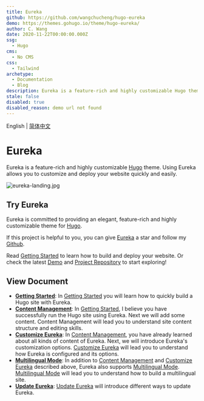 ```yaml
---
title: Eureka
github: https://github.com/wangchucheng/hugo-eureka
demo: https://themes.gohugo.io/theme/hugo-eureka/
author: C. Wang
date: 2020-11-22T00:00:00.000Z
ssg:
  - Hugo
cms:
  - No CMS
css:
  - Tailwind
archetype:
  - Documentation
  - Blog
description: Eureka is a feature-rich and highly customizable Hugo theme.
stale: false
disabled: true
disabled_reason: demo url not found
---
```


English | [简体中文](https://github.com/wangchucheng/hugo-eureka/blob/master/README.zh.md)

# Eureka

Eureka is a feature-rich and highly customizable [Hugo](https://gohugo.io/) theme. Using Eureka allows you to customize and deploy your website quickly and easily.

![eureka-landing.jpg](https://i.loli.net/2020/11/07/B6GZn1V2AS8XYIT.jpg)

## Try Eureka

Eureka is committed to providing an elegant, feature-rich and highly customizable theme for [Hugo](https://gohugo.io/).

If this project is helpful to you, you can give [Eureka](https://github.com/wangchucheng/hugo-eureka/) a star and follow my [Github](https://github.com/wangchucheng/).

Read [Getting Started](https://www.wangchucheng.com/en/docs/eureka/getting-started/) to learn how to build and deploy your website. Or check the latest [Demo](https://themes.gohugo.io/theme/hugo-eureka/) and [Project Repository](https://github.com/wangchucheng/hugo-eureka/) to start exploring!

## View Document

- **[Getting Started](https://www.wangchucheng.com/en/docs/eureka/getting-started/)**: In [Getting Started](https://www.wangchucheng.com/en/docs/eureka/getting-started/) you will learn how to quickly build a Hugo site with Eureka.
- **[Content Management](https://www.wangchucheng.com/en/docs/eureka/content-management/)**: In [Getting Started](https://www.wangchucheng.com/en/docs/eureka/getting-started/), I believe you have successfully run the Hugo site using Eureka. Next we will add some content. Content Management will lead you to understand site content structure and editing skills.
- **[Customize Eureka](https://www.wangchucheng.com/en/docs/eureka/customize-eureka/)**: In [Content Management](https://www.wangchucheng.com/en/docs/eureka/content-management/), you have already learned about all kinds of content of Eureka. Next, we will introduce Eureka's customization options. [Customize Eureka](https://www.wangchucheng.com/en/docs/eureka/customize-eureka/) will lead you to understand how Eureka is configured and its options.
- **[Multilingual Mode](https://www.wangchucheng.com/en/docs/eureka/multilingual-mode/)**: In addition to [Content Management](https://www.wangchucheng.com/en/docs/eureka/content-management/) and [Customize Eureka](https://www.wangchucheng.com/en/docs/eureka/customize-eureka/) described above, Eureka also supports [Multilingual Mode](https://www.wangchucheng.com/en/docs/eureka/multilingual-mode/). [Multilingual Mode](https://www.wangchucheng.com/en/docs/eureka/multilingual-mode/) will lead you to understand how to build a multilingual site.
- **[Update Eureka](https://www.wangchucheng.com/en/docs/eureka/update-eureka/)**: [Update Eureka](https://www.wangchucheng.com/en/docs/eureka/update-eureka/) will introduce different ways to update Eureka.
